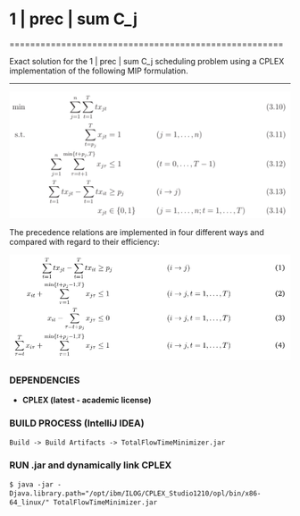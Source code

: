# 1 | prec | sum C_j
=====================================================

Exact solution for the 1 | prec | sum C_j scheduling problem using a CPLEX implementation of the following MIP formulation.

**********************************

![mip formulation](res/mip.png "MIP")

The precedence relations are implemented in four different ways and compared with regard to their efficiency:

![precedence relations](res/prec.png "PREC")

### DEPENDENCIES
- **CPLEX (latest - academic license)**

### BUILD PROCESS (IntelliJ IDEA)
```
Build -> Build Artifacts -> TotalFlowTimeMinimizer.jar
```

### RUN .jar and dynamically link CPLEX
```
$ java -jar -Djava.library.path="/opt/ibm/ILOG/CPLEX_Studio1210/opl/bin/x86-64_linux/" TotalFlowTimeMinimizer.jar

